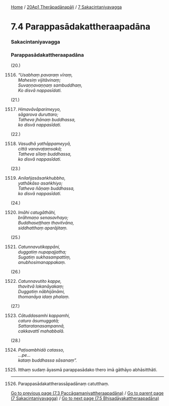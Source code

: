 
[Home](/) / [20Ap1 Therāpadānapāḷi](../../20Ap1.md) / [7 Sakacintaniyavagga](../7.md)

# 7.4 Parappasādakattheraapadāna

### Sakacintaniyavagga

### Parappasādakattheraapadāna

(20.)

1516. _“Usabhaṃ pavaraṃ vīraṃ,_  
_Mahesiṃ vijitāvinaṃ;_  
_Suvaṇṇavaṇṇaṃ sambuddhaṃ,_  
_Ko disvā nappasīdati._  


(21.)

1517. _Himavāvāparimeyyo,_  
_sāgarova duruttaro;_  
_Tatheva jhānaṃ buddhassa,_  
_ko disvā nappasīdati._  


(22.)

1518. _Vasudhā yathāppameyyā,_  
_cittā vanavaṭaṃsakā;_  
_Tatheva sīlaṃ buddhassa,_  
_ko disvā nappasīdati._  


(23.)

1519. _Anilañjasāsaṅkhubbho,_  
_yathākāso asaṅkhiyo;_  
_Tatheva ñāṇaṃ buddhassa,_  
_ko disvā nappasīdati._  


(24.)

1520. _Imāhi catugāthāhi,_  
_brāhmaṇo senasavhayo;_  
_Buddhaseṭṭhaṃ thavitvāna,_  
_siddhatthaṃ aparājitaṃ._  


(25.)

1521. _Catunnavutikappāni,_  
_duggatiṃ nupapajjatha;_  
_Sugatiṃ sukhasampattiṃ,_  
_anubhosimanappakaṃ._  


(26.)

1522. _Catunnavutito kappe,_  
_thavitvā lokanāyakaṃ;_  
_Duggatiṃ nābhijānāmi,_  
_thomanāya idaṃ phalaṃ._  


(27.)

1523. _Cātuddasamhi kappamhi,_  
_caturo āsumuggatā;_  
_Sattaratanasampannā,_  
_cakkavattī mahabbalā._  


(28.)

1524. _Paṭisambhidā catasso,_  
_…pe…_  
_kataṃ buddhassa sāsanaṃ”._  


1525. Itthaṃ sudaṃ āyasmā parappasādako thero imā gāthāyo abhāsitthāti.

---

1526. Parappasādakattherassāpadānaṃ catutthaṃ.



[Go to previous page (7.3 Paccāgamaniyattheraapadāna)](7.3.md) / [Go to parent page (7 Sakacintaniyavagga)](../7.md) / [Go to next page (7.5 Bhisadāyakattheraapadāna)](7.5.md)


